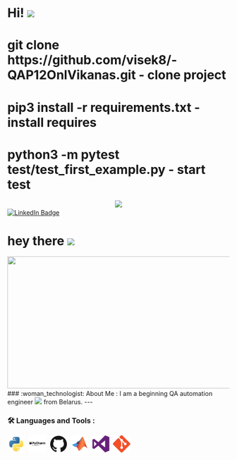 <h1>
Hi! 
<img src="https://media.giphy.com/media/3Ii2SW00oLZ8k/giphy.gif" width="30px"/>
</h1>
<h1>
git clone https://github.com/visek8/-QAP12OnlVikanas.git - clone project
</h1>
<h1>
pip3 install -r requirements.txt - install requires
</h1>
<h1>
python3 -m pytest test/test_first_example.py - start test
</h1>
<div id="header" align="center">
  <img src="https://media.giphy.com/media/M9gbBd9nbDrOTu1Mqx/giphy.gif" width="100"/>
</div>
<div id="badges">
  <a href="https://www.instagram.com/visekkisek/">
    <img src="https://img.shields.io/badge/Instagram-pink?style=for-the-badge&logo=linkedin&logoColor=black" alt="LinkedIn Badge"/>
  </a>
<h1>
  hey there
  <img src="https://media.giphy.com/media/hvRJCLFzcasrR4ia7z/giphy.gif" width="30px"/>
</h1>
<div align="center">
  <img src="https://media.giphy.com/media/cFdHXXm5GhJsc/giphy.gif" width="600" height="300"/>
</div>
### :woman_technologist: About Me :
I am a beginning QA automation engineer <img src="https://media.giphy.com/media/WUlplcMpOCEmTGBtBW/giphy.gif" width="30"> from Belarus.
---

### :hammer_and_wrench: Languages and Tools :
<div>
  <img src="https://github.com/devicons/devicon/blob/master/icons/python/python-original.svg" title="Python" alt="Python" width="40" height="40"/>&nbsp;
  <img src="https://github.com/devicons/devicon/blob/master/icons/pycharm/pycharm-plain-wordmark.svg" title="Pycharm" alt="Pycharm" width="40" height="40"/>&nbsp;
  <img src="https://github.com/devicons/devicon/blob/master/icons/github/github-original.svg" title="Github" alt="Github" width="40" height="40"/>&nbsp;
  <img src="https://github.com/devicons/devicon/blob/master/icons/matlab/matlab-original.svg" title="Matlab" alt="Matlab" width="40" height="40"/>&nbsp;
  <img src="https://github.com/devicons/devicon/blob/master/icons/visualstudio/visualstudio-plain.svg" title="VisualStudio" alt="VisualStudio" width="40" height="40"/>&nbsp;
  <img src="https://github.com/devicons/devicon/blob/master/icons/git/git-original.svg" title="Git" alt="Git" width="40" height="40"/>&nbsp;
  </div>
  
